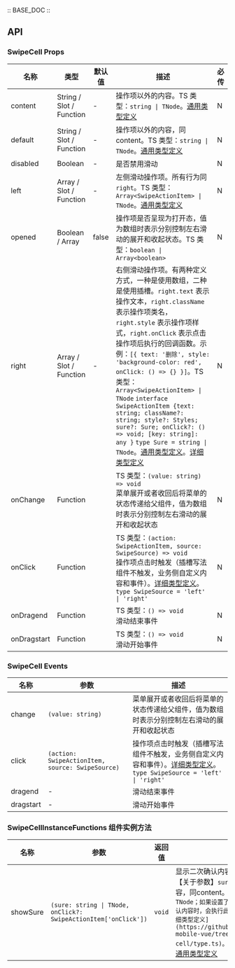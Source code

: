 :: BASE_DOC ::

## API

### SwipeCell Props

名称 | 类型 | 默认值 | 描述 | 必传
-- | -- | -- | -- | --
content | String / Slot / Function | - | 操作项以外的内容。TS 类型：`string \| TNode`。[通用类型定义](https://github.com/Tencent/tdesign-mobile-vue/blob/develop/src/common.ts) | N
default | String / Slot / Function | - | 操作项以外的内容，同 content。TS 类型：`string \| TNode`。[通用类型定义](https://github.com/Tencent/tdesign-mobile-vue/blob/develop/src/common.ts) | N
disabled | Boolean | - | 是否禁用滑动 | N
left | Array / Slot / Function | - | 左侧滑动操作项。所有行为同 `right`。TS 类型：`Array<SwipeActionItem> \| TNode`。[通用类型定义](https://github.com/Tencent/tdesign-mobile-vue/blob/develop/src/common.ts) | N
opened | Boolean / Array | false | 操作项是否呈现为打开态，值为数组时表示分别控制左右滑动的展开和收起状态。TS 类型：`boolean \| Array<boolean>` | N
right | Array / Slot / Function | - | 右侧滑动操作项。有两种定义方式，一种是使用数组，二种是使用插槽。`right.text` 表示操作文本，`right.className` 表示操作项类名，`right.style` 表示操作项样式，`right.onClick` 表示点击操作项后执行的回调函数。示例：`[{ text: '删除', style: 'background-color: red', onClick: () => {} }]`。TS 类型：`Array<SwipeActionItem> \| TNode` `interface SwipeActionItem {text: string; className?: string; style?: Styles; sure?: Sure; onClick?: () => void; [key: string]: any }` `type Sure = string \| TNode`。[通用类型定义](https://github.com/Tencent/tdesign-mobile-vue/blob/develop/src/common.ts)。[详细类型定义](https://github.com/Tencent/tdesign-mobile-vue/tree/develop/src/swipe-cell/type.ts) | N
onChange | Function |  | TS 类型：`(value: string) => void`<br/>菜单展开或者收回后将菜单的状态传递给父组件，值为数组时表示分别控制左右滑动的展开和收起状态 | N
onClick | Function |  | TS 类型：`(action: SwipeActionItem, source: SwipeSource) => void`<br/>操作项点击时触发（插槽写法组件不触发，业务侧自定义内容和事件）。[详细类型定义](https://github.com/Tencent/tdesign-mobile-vue/tree/develop/src/swipe-cell/type.ts)。<br/>`type SwipeSource = 'left' \| 'right'`<br/> | N
onDragend | Function |  | TS 类型：`() => void`<br/>滑动结束事件 | N
onDragstart | Function |  | TS 类型：`() => void`<br/>滑动开始事件 | N

### SwipeCell Events

名称 | 参数 | 描述
-- | -- | --
change | `(value: string)` | 菜单展开或者收回后将菜单的状态传递给父组件，值为数组时表示分别控制左右滑动的展开和收起状态
click | `(action: SwipeActionItem, source: SwipeSource)` | 操作项点击时触发（插槽写法组件不触发，业务侧自定义内容和事件）。[详细类型定义](https://github.com/Tencent/tdesign-mobile-vue/tree/develop/src/swipe-cell/type.ts)。<br/>`type SwipeSource = 'left' \| 'right'`<br/>
dragend | \- | 滑动结束事件
dragstart | \- | 滑动开始事件

### SwipeCellInstanceFunctions 组件实例方法

名称 | 参数 | 返回值 | 描述
-- | -- | -- | --
showSure | `(sure: string \| TNode, onClick?: SwipeActionItem['onClick'])` | `void` | 显示二次确认内容的函数。<br/>【关于参数】`sure` 表示二次确认的具体内容，同content。TS 类型：`string \| TNode；如果设置了 `onClick`，则点击二次确认内容时，会执行此onClick方法。<br />[详细类型定义](https://github.com/Tencent/tdesign-mobile-vue/tree/develop/src/swipe-cell/type.ts)。<br/>`。[通用类型定义](https://github.com/Tencent/tdesign-mobile-vue/blob/develop/src/common.ts)。[通用类型定义](https://github.com/Tencent/tdesign-mobile-vue/blob/develop/src/common.ts)
